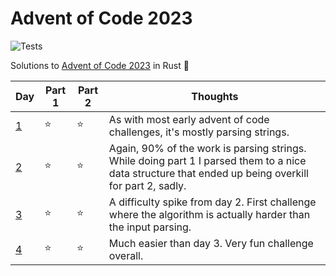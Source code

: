 
# Advent of Code 2023
![Tests](https://github.com/pedrofgodinho/advent_of_code23/actions/workflows/rust.yml/badge.svg)

Solutions to [Advent of Code 2023](https://adventofcode.com/2023) in Rust 🎄


| Day                          | Part 1 | Part 2 | Thoughts
|------------------------------|--------|--------|----------
| [1](src/solutions/day1.rs)   |   ⭐   |   ⭐   | As with most early advent of code challenges, it's mostly parsing strings. 
| [2](src/solutions/day2.rs)   |   ⭐   |   ⭐   | Again, 90% of the work is parsing strings. While doing part 1 I parsed them to a nice data structure that ended up being overkill for part 2, sadly. 
| [3](src/solutions/day3.rs)   |   ⭐   |   ⭐   | A difficulty spike from day 2. First challenge where the algorithm is actually harder than the input parsing. 
| [4](src/solutions/day4.rs)   |   ⭐   |   ⭐   | Much easier than day 3. Very fun challenge overall. 



